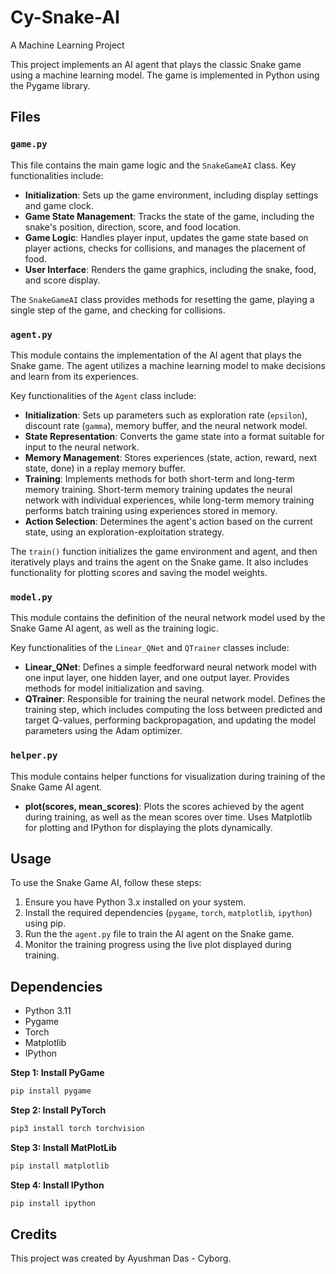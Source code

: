 # Cy-Snake-AI
A Machine Learning Project

This project implements an AI agent that plays the classic Snake game using a machine learning model. The game is implemented in Python using the Pygame library.

## Files

### `game.py`

This file contains the main game logic and the `SnakeGameAI` class. Key functionalities include:

- **Initialization**: Sets up the game environment, including display settings and game clock.
- **Game State Management**: Tracks the state of the game, including the snake's position, direction, score, and food location.
- **Game Logic**: Handles player input, updates the game state based on player actions, checks for collisions, and manages the placement of food.
- **User Interface**: Renders the game graphics, including the snake, food, and score display.

The `SnakeGameAI` class provides methods for resetting the game, playing a single step of the game, and checking for collisions.

### `agent.py`

This module contains the implementation of the AI agent that plays the Snake game. The agent utilizes a machine learning model to make decisions and learn from its experiences.

Key functionalities of the `Agent` class include:

- **Initialization**: Sets up parameters such as exploration rate (`epsilon`), discount rate (`gamma`), memory buffer, and the neural network model.
- **State Representation**: Converts the game state into a format suitable for input to the neural network.
- **Memory Management**: Stores experiences (state, action, reward, next state, done) in a replay memory buffer.
- **Training**: Implements methods for both short-term and long-term memory training. Short-term memory training updates the neural network with individual experiences, while long-term memory training performs batch training using experiences stored in memory.
- **Action Selection**: Determines the agent's action based on the current state, using an exploration-exploitation strategy.

The `train()` function initializes the game environment and agent, and then iteratively plays and trains the agent on the Snake game. It also includes functionality for plotting scores and saving the model weights.

### `model.py`

This module contains the definition of the neural network model used by the Snake Game AI agent, as well as the training logic.

Key functionalities of the `Linear_QNet` and `QTrainer` classes include:

- **Linear_QNet**: Defines a simple feedforward neural network model with one input layer, one hidden layer, and one output layer. Provides methods for model initialization and saving.
- **QTrainer**: Responsible for training the neural network model. Defines the training step, which includes computing the loss between predicted and target Q-values, performing backpropagation, and updating the model parameters using the Adam optimizer.

### `helper.py`

This module contains helper functions for visualization during training of the Snake Game AI agent.

- **plot(scores, mean_scores)**: Plots the scores achieved by the agent during training, as well as the mean scores over time. Uses Matplotlib for plotting and IPython for displaying the plots dynamically.

## Usage

To use the Snake Game AI, follow these steps:

1. Ensure you have Python 3.x installed on your system.
2. Install the required dependencies (`pygame`, `torch`, `matplotlib`, `ipython`) using pip.
3. Run the the `agent.py` file to train the AI agent on the Snake game.
4. Monitor the training progress using the live plot displayed during training.

## Dependencies

- Python 3.11
- Pygame
- Torch
- Matplotlib
- IPython



**Step 1: Install PyGame**

```bash
pip install pygame
```

**Step 2: Install PyTorch**

```bash
pip3 install torch torchvision
```

**Step 3: Install MatPlotLib**

```bash
pip install matplotlib
```

**Step 4: Install IPython**

```bash
pip install ipython
```

## Credits

This project was created by Ayushman Das - Cyborg.
